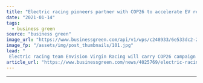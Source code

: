 ```yaml
---
title: "Electric racing pioneers partner with COP26 to accelerate EV revolution"
date: "2021-01-14"
tags: 
  - business green
source: "business green"
image_url: "https://www.businessgreen.com/api/v1/wps/c248933/6e533dc2-21fe-47c5-a844-eb01defc1c09/2/1-Carbon-neutral-Formula-E-team-Envision-Virgin-Racing-has-today-joined-forces-with-the-UN-s-COP26-summit-to-drive-the-EV-revolution-185x114.jpg"
image_fp: "/assets/img/post_thumbnails/101.jpg"
lead: "
 Electric racing team Envision Virgin Racing will carry COP26 campaign branding and run string of sustainability programmes around the world  ..."
article_url: "https://www.businessgreen.com/news/4025769/electric-racing-pioneers-partner-cop26-accelerate-ev-revolution"
---
```


---
